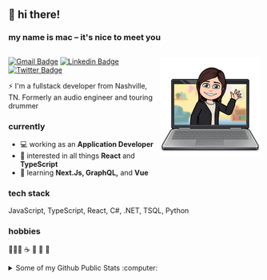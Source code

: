 <!-- <h3 align="center">👋 hi there!</h3>
<h4 align="center">my name is mac – it's nice to meet you</h4>

<p align="center">
  coming soon ... <a href="https://www.macgibbons.com">Website</a> •
  <a href="https://twitter.com/mac_gibbons">Twitter</a>
</p> -->

## 👋 hi there!
### my name is mac – it's nice to meet you
<a href="https://github.com/macgibbons/"><img src="https://github.com/macgibbons/macgibbons/raw/master/img/hello.png" align="right" height="200" /></a>
---
[![Gmail Badge](https://img.shields.io/badge/-macgibbons@gmail.com-c14438?style=flat&logo=Gmail&logoColor=white)](mailto:macgibbons@gmail.com "Connect via Email")
[![Linkedin Badge](https://img.shields.io/badge/-macgibbons%20Dey-0072b1?style=flat&logo=Linkedin&logoColor=white)](https://www.linkedin.com/in/macgibbons/ "Connect on LinkedIn")
[![Twitter Badge](https://img.shields.io/badge/-@mac_gibbons-00acee?style=flat&logo=Twitter&logoColor=white)](https://twitter.com/intent/follow?screen_name=macgibbons "Follow on Twitter")

⚡️ I'm a fullstack developer from Nashville, TN. Formerly an audio engineer and touring drummer

 
### currently
- 💻 working as an **Application Developer** 
 - 🧐 interested in all things **React** and **TypeScript**
 - 🌱 learning **Next.Js, GraphQL,** and **Vue**


### tech stack
JavaScript, TypeScript, React, C#, .NET, TSQL, Python

### hobbies 
 
🚴🏻‍♀️   ☕️   🥁   🐶   🥗 

<details>
  <summary>Some of my Github Public Stats :computer:</summary>
  
  <a href="https://macgibbons.github.com">
  <img src="https://github.com/macgibbons/macgibbons/raw/master/img/coffee.png" align="right" height="275" /></a>

  [![My Github Stats](https://github-readme-stats.vercel.app/api?username=macgibbons&show_icons=true&title_color=fff&icon_color=79ff97&text_color=9f9f9f&bg_color=151515)](https://github.com/macgibbons)

  ![Profile Views](https://komarev.com/ghpvc/?username=macgibbons&color=blue)
  ----
  
</details>

